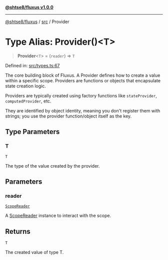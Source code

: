 [**@shtse8/fluxus v1.0.0**](../../README.md)

---

[@shtse8/fluxus](../../README.md) / [src](../README.md) / Provider

# Type Alias: Provider()\<T\>

> **Provider**\<`T`\> = (`reader`) => `T`

Defined in: [src/types.ts:67](https://github.com/shtse8/fluxus/blob/4924e60e87ca8856c0bf61d7c46469f55d63d7b6/src/types.ts#L67)

The core building block of Fluxus. A Provider defines how to create a value
within a specific scope. Providers are functions or objects that encapsulate
state creation logic.

Providers are typically created using factory functions like `stateProvider`,
`computedProvider`, etc.

They are identified by object identity, meaning you don't register them
with strings; you use the provider function/object itself as the key.

## Type Parameters

### T

`T`

The type of the value created by the provider.

## Parameters

### reader

[`ScopeReader`](../interfaces/ScopeReader.md)

A [ScopeReader](../interfaces/ScopeReader.md) instance to interact with the scope.

## Returns

`T`

The created value of type T.
